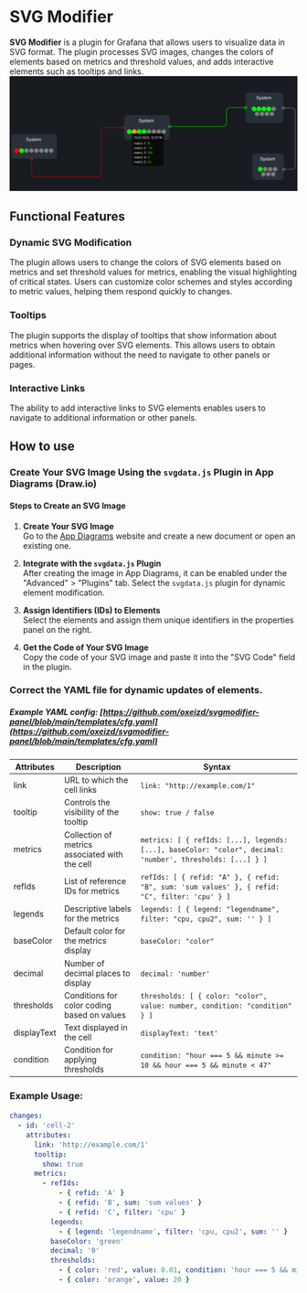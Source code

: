 # SVG Modifier

**SVG Modifier** is a plugin for Grafana that allows users to visualize data in SVG format. The plugin processes SVG images, changes the colors of elements based on metrics and threshold values, and adds interactive elements such as tooltips and links.
![image](https://github.com/oxeizd/svgmodifier-panel/blob/main/src/img/example.png)

## Functional Features

### Dynamic SVG Modification

The plugin allows users to change the colors of SVG elements based on metrics and set threshold values for metrics, enabling the visual highlighting of critical states. Users can customize color schemes and styles according to metric values, helping them respond quickly to changes.

### Tooltips

The plugin supports the display of tooltips that show information about metrics when hovering over SVG elements. This allows users to obtain additional information without the need to navigate to other panels or pages.

### Interactive Links

The ability to add interactive links to SVG elements enables users to navigate to additional information or other panels.

## How to use

### Create Your SVG Image Using the `svgdata.js` Plugin in App Diagrams (Draw.io)

#### Steps to Create an SVG Image

1. **Create Your SVG Image**  
   Go to the [App Diagrams](https://app.diagrams.net/) website and create a new document or open an existing one.

2. **Integrate with the `svgdata.js` Plugin**  
   After creating the image in App Diagrams, it can be enabled under the "Advanced" > "Plugins" tab. Select the `svgdata.js` plugin for dynamic element modification.

3. **Assign Identifiers (IDs) to Elements**  
   Select the elements and assign them unique identifiers in the properties panel on the right.

4. **Get the Code of Your SVG Image**  
   Copy the code of your SVG image and paste it into the "SVG Code" field in the plugin.

### Correct the YAML file for dynamic updates of elements.

##### Example YAML config: [https://github.com/oxeizd/svgmodifier-panel/blob/main/templates/cfg.yaml](https://github.com/oxeizd/svgmodifier-panel/blob/main/templates/cfg.yaml)

| Attributes  | Description                                    | Syntax                                                                                                     |
| ----------- | ---------------------------------------------- | ---------------------------------------------------------------------------------------------------------- |
| link        | URL to which the cell links                    | `link: "http://example.com/1"`                                                                             |
| tooltip     | Controls the visibility of the tooltip         | `show: true / false`                                                                                       |
| metrics     | Collection of metrics associated with the cell | `metrics: [ { refIds: [...], legends: [...], baseColor: "color", decimal: 'number', thresholds: [...] } ]` |
| refIds      | List of reference IDs for metrics              | `refIds: [ { refid: "A" }, { refid: "B", sum: 'sum values' }, { refid: "C", filter: 'cpu' } ]`             |
| legends     | Descriptive labels for the metrics             | `legends: [ { legend: "legendname", filter: "cpu, cpu2", sum: '' } ]`                                      |
| baseColor   | Default color for the metrics display          | `baseColor: "color"`                                                                                       |
| decimal     | Number of decimal places to display            | `decimal: 'number'`                                                                                        |
| thresholds  | Conditions for color coding based on values    | `thresholds: [ { color: "color", value: number, condition: "condition" } ]`                                |
| displayText | Text displayed in the cell                     | `displayText: 'text'`                                                                                      |
| condition   | Condition for applying thresholds              | `condition: "hour === 5 && minute >= 10 && hour === 5 && minute < 47"`                                     |

### Example Usage:

```yaml
changes:
  - id: 'cell-2'
    attributes:
      link: 'http://example.com/1'
      tooltip:
        show: true
      metrics:
        - refIds:
            - { refid: 'A' }
            - { refid: 'B', sum: 'sum values' }
            - { refid: 'C', filter: 'cpu' }
          legends:
            - { legend: 'legendname', filter: 'cpu, cpu2', sum: '' }
          baseColor: 'green'
          decimal: '0'
          thresholds:
            - { color: 'red', value: 0.01, condition: 'hour === 5 && minute >= 10 && hour === 5 && minute < 47' }
            - { color: 'orange', value: 20 }
```
<!-- To help maximize the impact of your README and improve usability for users, we propose the following loose structure:

**BEFORE YOU BEGIN**
- Ensure all links are absolute URLs so that they will work when the README is displayed within Grafana and Grafana.com
- Be inspired ✨
  - [grafana-polystat-panel](https://github.com/grafana/grafana-polystat-panel)
  - [volkovlabs-variable-panel](https://github.com/volkovlabs/volkovlabs-variable-panel)

**ADD SOME BADGES**

Badges convey useful information at a glance for users whether in the Catalog or viewing the source code. You can use the generator on [Shields.io](https://shields.io/badges/dynamic-json-badge) together with the Grafana.com API
to create dynamic badges that update automatically when you publish a new version to the marketplace.

- For the URL parameter use `https://grafana.com/api/plugins/your-plugin-id`.
- Example queries:
  - Downloads: `$.downloads`
  - Catalog Version: `$.version`
  - Grafana Dependency: `$.grafanaDependency`
  - Signature Type: `$.versionSignatureType`
- Optionally, for the logo parameter use `grafana`.

Full example: ![Dynamic JSON Badge](https://img.shields.io/badge/dynamic/json?logo=grafana&query=$.version&url=https://grafana.com/api/plugins/grafana-polystat-panel&label=Marketplace&prefix=v&color=F47A20)

Consider other [badges](https://shields.io/badges) as you feel appropriate for your project.

## Overview / Introduction
Provide one or more paragraphs as an introduction to your plugin to help users understand why they should use it.

Consider including screenshots:
- in [plugin.json](https://grafana.com/developers/plugin-tools/reference/plugin-json#info) include them as relative links.
- in the README ensure they are absolute URLs.

## Requirements
List any requirements or dependencies they may need to run the plugin.

## Getting Started
Provide a quick start on how to configure and use the plugin.

## Documentation
If your project has dedicated documentation available for users, provide links here. For help in following Grafana's style recommendations for technical documentation, refer to our [Writer's Toolkit](https://grafana.com/docs/writers-toolkit/).

## Contributing
Do you want folks to contribute to the plugin or provide feedback through specific means? If so, tell them how!
-->

```

```
